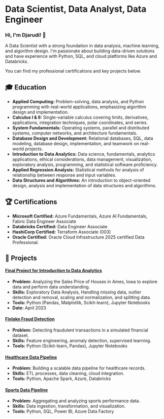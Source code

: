 # Data Scientist, Data Analyst, Data Engineer

### Hi, I'm Djarudi! 👋

A Data Scientist with a strong foundation in data analysis, machine learning, and algorithm design. I'm passionate about building data-driven solutions and have experience with Python, SQL, and cloud platforms like Azure and Databricks.

You can find my professional certifications and key projects below.

## 🎓 Education

- **Applied Computing:** Problem-solving, data analysis, and Python programming with real-world applications, emphasizing algorithm design and implementation.
- **Calculus I & II:** Single-variable calculus covering limits, derivatives, applications, integration techniques, polar coordinates, and series.
- **System Fundamentals:** Operating systems, parallel and distributed systems, computer networks, and architecture fundamentals.
- **Database Design and Development:** Relational databases, SQL, data modeling, database design, implementation, and teamwork on real-world projects.
- **Introduction to Data Analytics:** Data science, fundamentals, analytics applications, ethical considerations, data management, visualization, exploratory analysis, programming, and statistical software proficiency.
- **Applied Regression Analysis:** Statistical methods for analysis of relationship between response and input variables.
- **Data Structures and Algorithms:** An introduction to object-oriented design, analysis and implementation of data structures and algorithms.

## 🏆 Certifications

- **Microsoft Certified:** Azure Fundamentals, Azure AI Fundamentals, Fabric Data Engineer Associate
- **Databricks Certified:** Data Engineer Associate
- **HashiCorp Certified:** Terraform Associate (003)
- **Oracle Certified:** Oracle Cloud Infrastructure 2025 certified Data Professional.

## 🚀 Projects

#### [Final Project for Introduction to Data Analytics](https://github.com/DjarudiUmukunzi/final-project-intro-data-analytics)
- **Problem:** Analyzing the Sales Price of Houses in Ames, Iowa to explore data and perform data understanding.
- **Skills:** Exploratory Data Analysis, Handling missing data, outlier detection and removal, scaling and normalization, and splitting data.
- **Tools:** Python (Pandas, Matplotlib, Scikit-learn), Jupyter Notebooks
- **Date:** April 2023

#### [Finlake Fraud Detection](https://github.com/DjarudiUmukunzi/finlake-fraud-detection)
- **Problem:** Detecting fraudulent transactions in a simulated financial dataset.
- **Skills:** Feature engineering, anomaly detection, supervised learning.
- **Tools:** Python (Scikit-learn, Pandas), Jupyter Notebooks

#### [Healthcare Data Pipeline](https://github.com/DjarudiUmukunzi/healthcare-data-pipeline)
- **Problem:** Building a scalable data pipeline for healthcare records.
- **Skills:** ETL processes, data cleaning, cloud integration.
- **Tools:** Python, Apache Spark, Azure, Databricks

#### [Sports Data Pipeline](https://github.com/DjarudiUmukunzi/sports-data-pipeline)
- **Problem:** Aggregating and analyzing sports performance data.
- **Skills:** Data ingestion, transformation, and visualization.
- **Tools:** Python, SQL, Power BI, Azure Data Factory
